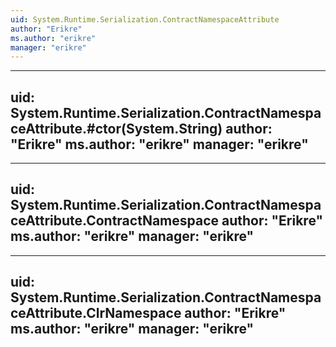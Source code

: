 ```yaml
---
uid: System.Runtime.Serialization.ContractNamespaceAttribute
author: "Erikre"
ms.author: "erikre"
manager: "erikre"
---
```


---
uid: System.Runtime.Serialization.ContractNamespaceAttribute.#ctor(System.String)
author: "Erikre"
ms.author: "erikre"
manager: "erikre"
---

---
uid: System.Runtime.Serialization.ContractNamespaceAttribute.ContractNamespace
author: "Erikre"
ms.author: "erikre"
manager: "erikre"
---

---
uid: System.Runtime.Serialization.ContractNamespaceAttribute.ClrNamespace
author: "Erikre"
ms.author: "erikre"
manager: "erikre"
---
